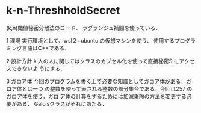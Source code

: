 # k-n-ThreshholdSecret
(k,n)閾値秘密分散法のコード．
ラグランジュ補間を使っている．

1 環境
実行環境として、wsl２+ubuntu の仮想マシンを使う．
使用するプログラミング言語はC++である．

2 設計方針
k 人の人に関してはクラスのカプセル化を使って直接秘密S にアクセスできないよ
うにする．

3 ガロア体
今回のプログラムを書く上で必要な知識としてガロア体がある．ガロア体とは一つ
の整数を使って表される整数の部分集合である．今回は257 のガロア体を使う．ガロ
ア体の計算をするためには加減乗除の方法を変更する必要がある．
Galoisクラスがそれにあたる．

